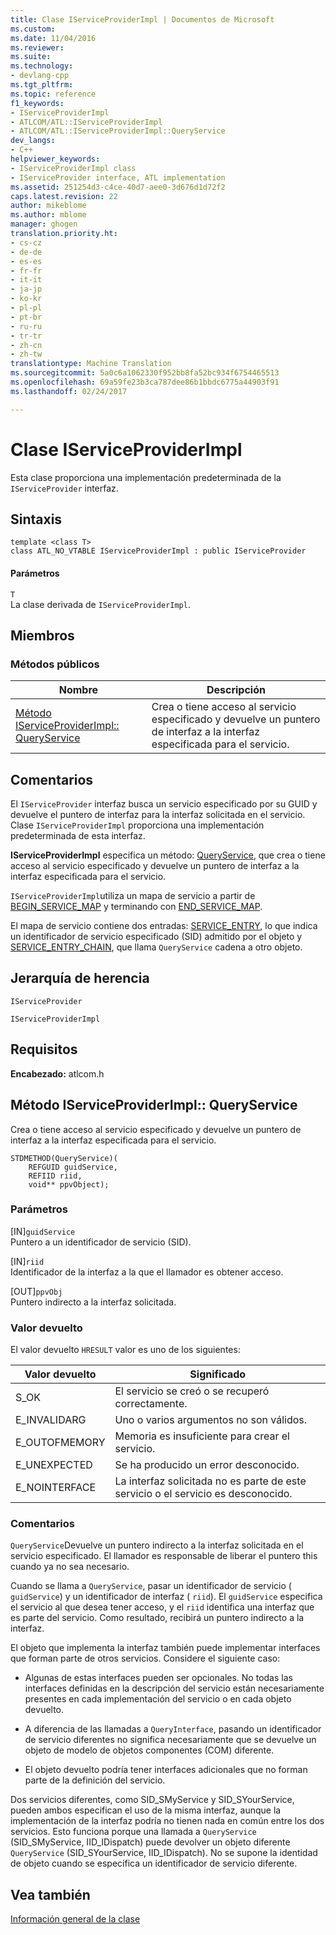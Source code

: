 ```yaml
---
title: Clase IServiceProviderImpl | Documentos de Microsoft
ms.custom: 
ms.date: 11/04/2016
ms.reviewer: 
ms.suite: 
ms.technology:
- devlang-cpp
ms.tgt_pltfrm: 
ms.topic: reference
f1_keywords:
- IServiceProviderImpl
- ATLCOM/ATL::IServiceProviderImpl
- ATLCOM/ATL::IServiceProviderImpl::QueryService
dev_langs:
- C++
helpviewer_keywords:
- IServiceProviderImpl class
- IServiceProvider interface, ATL implementation
ms.assetid: 251254d3-c4ce-40d7-aee0-3d676d1d72f2
caps.latest.revision: 22
author: mikeblome
ms.author: mblome
manager: ghogen
translation.priority.ht:
- cs-cz
- de-de
- es-es
- fr-fr
- it-it
- ja-jp
- ko-kr
- pl-pl
- pt-br
- ru-ru
- tr-tr
- zh-cn
- zh-tw
translationtype: Machine Translation
ms.sourcegitcommit: 5a0c6a1062330f952bb8fa52bc934f6754465513
ms.openlocfilehash: 69a59fe23b3ca787dee86b1bbdc6775a44903f91
ms.lasthandoff: 02/24/2017

---
```

# <a name="iserviceproviderimpl-class"></a>Clase IServiceProviderImpl
Esta clase proporciona una implementación predeterminada de la `IServiceProvider` interfaz.  
  
## <a name="syntax"></a>Sintaxis  
  
```
template <class T>  
class ATL_NO_VTABLE IServiceProviderImpl : public IServiceProvider
```  
  
#### <a name="parameters"></a>Parámetros  
 `T`  
 La clase derivada de `IServiceProviderImpl`.  
  
## <a name="members"></a>Miembros  
  
### <a name="public-methods"></a>Métodos públicos  
  
|Nombre|Descripción|  
|----------|-----------------|  
|[Método IServiceProviderImpl:: QueryService](#queryservice)|Crea o tiene acceso al servicio especificado y devuelve un puntero de interfaz a la interfaz especificada para el servicio.|  
  
## <a name="remarks"></a>Comentarios  
 El `IServiceProvider` interfaz busca un servicio especificado por su GUID y devuelve el puntero de interfaz para la interfaz solicitada en el servicio. Clase `IServiceProviderImpl` proporciona una implementación predeterminada de esta interfaz.  
  
 **IServiceProviderImpl** especifica un método: [QueryService](#queryservice), que crea o tiene acceso al servicio especificado y devuelve un puntero de interfaz a la interfaz especificada para el servicio.  
  
 `IServiceProviderImpl`utiliza un mapa de servicio a partir de [BEGIN_SERVICE_MAP](http://msdn.microsoft.com/library/3c6ae156-8776-4588-8227-2d234daec236) y terminando con [END_SERVICE_MAP](http://msdn.microsoft.com/library/9a35d02a-014c-413a-bb0b-bcca11ab45a6).  
  
 El mapa de servicio contiene dos entradas: [SERVICE_ENTRY](http://msdn.microsoft.com/library/e65ff9cc-15e8-41cf-b686-f99eb6686ca9), lo que indica un identificador de servicio especificado (SID) admitido por el objeto y [SERVICE_ENTRY_CHAIN](http://msdn.microsoft.com/library/09be4ce4-3ccd-4ff2-a95e-a9d5275354c1), que llama `QueryService` cadena a otro objeto.  
  
## <a name="inheritance-hierarchy"></a>Jerarquía de herencia  
 `IServiceProvider`  
  
 `IServiceProviderImpl`  
  
## <a name="requirements"></a>Requisitos  
 **Encabezado:** atlcom.h  
  
##  <a name="queryservice"></a>Método IServiceProviderImpl:: QueryService  
 Crea o tiene acceso al servicio especificado y devuelve un puntero de interfaz a la interfaz especificada para el servicio.  
  
```
STDMETHOD(QueryService)(
    REFGUID guidService,
    REFIID riid,
    void** ppvObject);
```  
  
### <a name="parameters"></a>Parámetros  
 [IN]`guidService`  
 Puntero a un identificador de servicio (SID).  
  
 [IN]`riid`  
 Identificador de la interfaz a la que el llamador es obtener acceso.  
  
 [OUT]`ppvObj`  
 Puntero indirecto a la interfaz solicitada.  
  
### <a name="return-value"></a>Valor devuelto  
 El valor devuelto `HRESULT` valor es uno de los siguientes:  
  
|Valor devuelto|Significado|  
|------------------|-------------|  
|S_OK|El servicio se creó o se recuperó correctamente.|  
|E_INVALIDARG|Uno o varios argumentos no son válidos.|  
|E_OUTOFMEMORY|Memoria es insuficiente para crear el servicio.|  
|E_UNEXPECTED|Se ha producido un error desconocido.|  
|E_NOINTERFACE|La interfaz solicitada no es parte de este servicio o el servicio es desconocido.|  
  
### <a name="remarks"></a>Comentarios  
 `QueryService`Devuelve un puntero indirecto a la interfaz solicitada en el servicio especificado. El llamador es responsable de liberar el puntero this cuando ya no sea necesario.  
  
 Cuando se llama a `QueryService`, pasar un identificador de servicio ( `guidService`) y un identificador de interfaz ( `riid`). El `guidService` especifica el servicio al que desea tener acceso, y el `riid` identifica una interfaz que es parte del servicio. Como resultado, recibirá un puntero indirecto a la interfaz.  
  
 El objeto que implementa la interfaz también puede implementar interfaces que forman parte de otros servicios. Considere el siguiente caso:  
  
-   Algunas de estas interfaces pueden ser opcionales. No todas las interfaces definidas en la descripción del servicio están necesariamente presentes en cada implementación del servicio o en cada objeto devuelto.  
  
-   A diferencia de las llamadas a `QueryInterface`, pasando un identificador de servicio diferentes no significa necesariamente que se devuelve un objeto de modelo de objetos componentes (COM) diferente.  
  
-   El objeto devuelto podría tener interfaces adicionales que no forman parte de la definición del servicio.  
  
 Dos servicios diferentes, como SID_SMyService y SID_SYourService, pueden ambos especifican el uso de la misma interfaz, aunque la implementación de la interfaz podría no tienen nada en común entre los dos servicios. Esto funciona porque una llamada a `QueryService` (SID_SMyService, IID_IDispatch) puede devolver un objeto diferente `QueryService` (SID_SYourService, IID_IDispatch). No se supone la identidad de objeto cuando se especifica un identificador de servicio diferente.  
  
## <a name="see-also"></a>Vea también  
 [Información general de la clase](../../atl/atl-class-overview.md)

